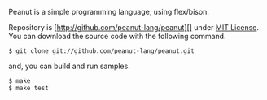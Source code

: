Peanut is a simple programming language, using flex/bison.

Repository is [http://github.com/peanut-lang/peanut][] under [MIT License][]. You can download the source code with the following command.

    $ git clone git://github.com/peanut-lang/peanut.git

and, you can build and run samples.

    $ make
	$ make test


 [Repository]: http://github.com/peanut-lang/peanut
 [MIT License]: http://en.wikipedia.org/wiki/MIT_License


